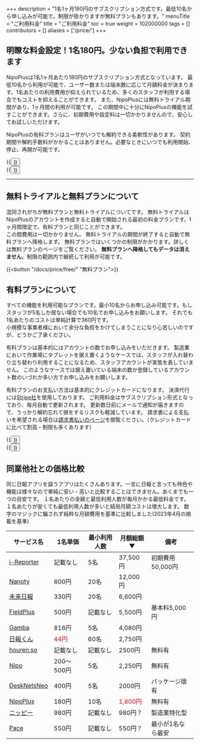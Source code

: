 +++
description = "1名1ヶ月180円のサブスクリプション方式です。最低10名から申し込みが可能で。制限が掛かりますが無料プランもあります。"
menuTitle = "ご利用料金"
title = "ご利用料金"
toc = true
weight = 102000000
tags = []
contributors = []
aliases = ['/price/']
+++

## 明瞭な料金設定！1名180円。少ない負担で利用できます

NipoPlusは1名1ヶ月あたり180円のサブスクリプション方式となっています。
最低10名から利用が可能で、ユーザー数または端末数に応じて月額料金が決まります。1名あたりの利用費用が抑えられているため、多くのスタッフが利用する場合でもコストを抑えることができます。
また、NipoPlusには無料トライアル期間があり、1ヶ月間の利用が可能です。
この期間中に十分にNipoPlusの機能を試すことができます。さらに、初期費用や設定料は一切かかりませんので、安心してお試しいただけます。

NipoPlusの有料プランはユーザがいつでも解約できる柔軟性があります。
契約期間や解約手数料がかかることはありません。必要なときにいつでも利用開始、停止、再開が可能です。

<div class="flexmain">
<div class="dp50">{{<button "/docs/system/business-deal/" "特定商取引法に基づく表記">}}</div>
<div class="dp50">{{<button "/docs/price/free/" "無料プランについて">}}</div>
</div>

---

## 無料トライアルと無料プランについて

混同されがちが無料プランと無料トライアルについてです。
無料トライアルはNipoPlusのアカウントを作成すると自動で開始される最初の料金プランです。1ヶ月間限定で、有料プランと同じことができます。  
この間費用は一切かかりません。
無料トライアルの期間が終了すると自動で無料プランへ降格します。
無料プランではいくつかの制限がかかります。詳しくは無料プランのページをご覧ください。
**無料プランへ降格してもデータは消えません**。制限の範囲内で継続して利用が可能です。

{{<button "/docs/price/free/" "無料プラン">}}

## 有料プランについて

すべての機能を利用可能なプランです。最小10名からお申し込み可能です。もしスタッフが5名しか居ない場合でも10名でお申し込みをお願いします。
それでも1名あたりのコストは単純計算で360円です。  
小規模な事業者様において余分な負担をかけてしまうことになり心苦しいのですが、どうかご了承ください。  

有料プランは基本的にはアカウントの数でお申し込みをいただきます。
製造業において作業場にタブレットを据え置くようなケースでは、スタッフが入れ替わり立ち替わり利用することになるため、スタッフアカウントが実態を表していません。
このようなケースでは据え置いている端末の数か登録しているアカウント数のいづれか多い方でお申し込みをお願いします。

有料プランのお支払い方法は基本的にクレジットカードになります。
決済代行には[Stripe社](https://stripe.com/jp)を使用しております。
ご利用料金はサブスクリプション形式となっており、毎月自動で更新されます。
更新数日前にメールで通知が届きますので、うっかり解約忘れて損をするリスクも軽減しています。
請求書による支払いを希望される場合は[請求書払いのページ](/docs/price/invoice/)を御覧ください。（クレジットカードに比べて割高・制限も多くあります）

<div class="flexmain">
<div class="dp50">{{<button "/docs/price/fee/" "有料プランへ加入">}}</div>
<div class="dp50">{{<button "/docs/price/cancel/" "有料プランを解約">}}</div>
</div>

## 同業他社との価格比較

同じ日報アプリを謳うアプリはたくさんあります。一言に日報と言っても特色や機能は様々なので単純に安い・高いと比較することはできません。あくまでも一つの目安です。
１名あたりの金額と最低利用人数が毎月かかる最低料金です。１名あたりが安くても最低利用人数が多いと結局月額コストは増大します。
数字のマジックに騙されず純粋な月額費用を基準に比較しました(2023年4月の掲載を基準)

|サービス名|1名単価|最小利用人数|月額総額▼|備考
|---|---|---|---|---|
[i-Reporter](https://i-reporter.jp/)|記載なし|5名|37,500円|初期費用50,000円
[Nanoty](https://www.nanotybp.jp/price/)|600円|20名|12,000円|
[未来日報](https://www.mirairepo.net/)|330円|20名|6,600円|
[FieldPlus](https://www.fieldplus.net/price/)|500円|記載なし|5,500円|基本料5,000円
[Gamba](https://www.getgamba.com/price/)|816円|5名|4,080円|
[日報くん](https://nippoukun.bpsinc.jp/#price)|<span style="color:red">44円</span>|60名|2,750円|
[houren.so](https://www.houren.so/)|記載なし|記載なし|2500円|無料有
[Nipo](/old/)|200〜500円|5名|2,250円|無料有
[DeskNetsNeo](https://www.desknets.com/neo/price/)|400円|5名|2000円|パッケージ版有
[NipoPlus](/)|180円|10名|<span style="color:red">1,800円</span>|無料有
[ニッピー](https://nippii.info/)|980円|記載なし|980円？|製造業特化型
[Pace](https://paces.jp/pricing/)|550円|記載なし|550円？|最小が1名なら最安

